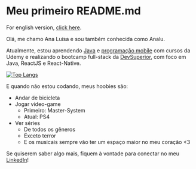 # Meu primeiro README.md
For english version, [click here](https://github.com/analudias/analudias-en).

Olá, me chamo Ana Luísa e sou também conhecida como Analu.

Atualmente, estou aprendendo [Java](https://www.udemy.com/course/java-curso-completo/) e [programação mobile](https://www.udemy.com/course/curso-completo-do-desenvolvedor-android/) com cursos da Udemy e realizando o bootcamp full-stack da [DevSuperior](https://www.linkedin.com/company/devsuperior/), com foco em Java, ReactJS e React-Native.

[![Top Langs](https://github-readme-stats.vercel.app/api/top-langs/?username=analudias)](https://github.com/anuraghazra/github-readme-stats)

E quando não estou codando, meus hoobies são:
- Andar de bicicleta
- Jogar video-game
  - Primeiro: Master-System
  - Atual: PS4
- Ver séries
  - De todos os gêneros
  - Exceto terror
  - E os musicais sempre vão ter um espaço maior no meu coração <3
  
Se quiserem saber algo mais, fiquem à vontade para conectar no meu [LinkedIn](https://www.linkedin.com/in/analudiastech/)!

